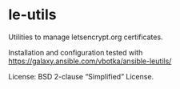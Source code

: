 le-utils
========

Utilities to manage letsencrypt.org certificates.

Installation and configuration tested with https://galaxy.ansible.com/vbotka/ansible-leutils/

License: BSD 2-clause “Simplified” License.
